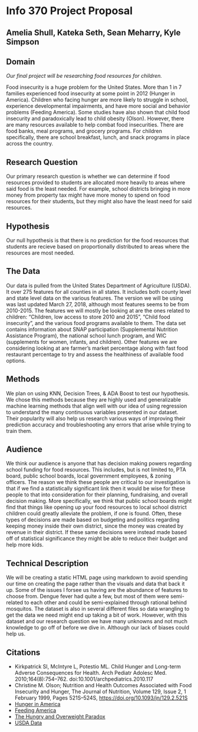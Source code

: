 # Info 370 Project Proposal
## Amelia Shull, Kateka Seth, Sean Meharry, Kyle Simpson

## Domain
*Our final project will be researching food resources for children.*

Food insecurity is a huge problem for the United States. More than 1 in 7 families experienced food insecurity at some point in 2012 (Hunger in America). Children who facing hunger are more likely to struggle in school, experience developmental impairments, and have more social and behavior problems (Feeding America). Some studies have also shown that child food insecurity and paradoxically lead to child obesity (Olson). However, there are many resources available to help combat food insecurities. There are food banks, meal programs, and grocery programs. For children specifically, there are school breakfast, lunch, and snack programs in place across the country. 

## Research Question
Our primary research question is whether we can determine if food resources provided to students are allocated more heavily to areas where said food is the least needed. For example, school districts bringing in more money from property tax might have more money to spend on food resources for their students, but they might also have the least need for said resources.

## Hypothesis
Our null hypothesis is that there is no prediction for the food resources that students are recieve based on proportionally distributed to areas where the resources are most needed.

## The Data
Our data is pulled from the United States Department of Agriculture (USDA). It over 275 features for all counties in all states. It includes both county level and state level data on the various features. The version we will be using was last updated March 27, 2018, although most features seems to be from 2010-2015. The features we will mostly be looking at are the ones related to children: “Children, low access to store 2010 and 2015”, “Child food insecurity”, and the various food programs available to them. The data set contains information about SNAP participation (Supplemental Nutrition Assistance Program), the national school lunch program, and WIC (supplements for women, infants, and children). Other features we are considering looking at are farmer’s market percentage along with fast food restaurant percentage to try and assess the healthiness of available food options.

## Methods
We plan on using KNN, Decision Trees, & ADA Boost to test our hypothesis. We chose this methods because they are highly used and generalizable machine learning methods that align well with our idea of using regression to understand the many continuous variables presented in our dataset. Their popularity will also help us research various ways of improving their prediction accuracy and troubleshooting any errors that arise while trying to train them.

## Audience
We think our audience is anyone that has decision making powers regarding school funding for food resources. This includes, but is not limited to, PTA board, public school boards, local government employees, & zoning officers. The reason we think these people are critical to our investigation is that if we find a statistically significant link then it would be wise for these people to that into consideration for their planning, fundraising, and overall decision making. More specifically, we think that public school boards might find that things like opening up your food resources to local school district children could greatly alleviate the problem, if one is found. Often, these types of decisions are made based on budgeting and politics regarding keeping money inside their own district, since the money was created by revenue in their district. If these same decisions were instead made based off of statistical significance they might be able to reduce their budget and help more kids.

## Technical Description
We will be creating a static HTML page using markdown to avoid spending our time on creating the page rather than the visuals and data that back it up. Some of the issues I forsee us having are the abundance of features to choose from. Dengue fever had quite a few, but most of them were semi-related to each other and could be semi-explained through rational behind mosquitos. The dataset is also in several different files so data wrangling to get the data we need might end up taking a bit of work. However, with this dataset and our research question we have many unknowns and not much knowledge to go off of before we dive in. Although our lack of biases could help us. 

## Citations
- Kirkpatrick SI, McIntyre L, Potestio ML. Child Hunger and Long-term Adverse Consequences for Health. Arch Pediatr Adolesc Med. 2010;164(8):754–762. doi:10.1001/archpediatrics.2010.117 
- Christine M. Olson; Nutrition and Health Outcomes Associated with Food Insecurity and Hunger, The Journal of Nutrition, Volume 129, Issue 2, 1 February 1999, Pages 521S–524S, https://doi.org/10.1093/jn/129.2.521S
- [Hunger in America](https://phcnpg.org/docs/Welcome%20Page/hunger-in-america-2014-full-report.pdf)
- [Feeding America](https://www.feedingamerica.org/hunger-in-america/child-hunger-facts) 
- [The Hungry and Overweight Paradox](https://www.eatright.org/health/weight-loss/overweight-and-obesity/the-hungry-and-overweight-paradox)
- [USDA Data](https://www.ers.usda.gov/data-products/food-environment-atlas/data-access-and-documentation-downloads/)
